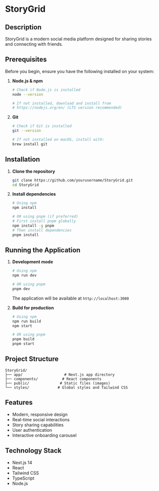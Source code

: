 # StoryGrid

## Description
StoryGrid is a modern social media platform designed for sharing stories and connecting with friends.

## Prerequisites

Before you begin, ensure you have the following installed on your system:

1. **Node.js & npm**
   ```bash
   # Check if Node.js is installed
   node --version

   # If not installed, download and install from
   # https://nodejs.org/en/ (LTS version recommended)
   ```

2. **Git**
   ```bash
   # Check if Git is installed
   git --version

   # If not installed on macOS, install with:
   brew install git
   ```

## Installation

1. **Clone the repository**
   ```bash
   git clone https://github.com/yourusername/StoryGrid.git
   cd StoryGrid
   ```

2. **Install dependencies**
   ```bash
   # Using npm
   npm install

   # OR using pnpm (if preferred)
   # First install pnpm globally
   npm install -g pnpm
   # Then install dependencies
   pnpm install
   ```

## Running the Application

1. **Development mode**
   ```bash
   # Using npm
   npm run dev

   # OR using pnpm
   pnpm dev
   ```
   The application will be available at `http://localhost:3000`

2. **Build for production**
   ```bash
   # Using npm
   npm run build
   npm start

   # OR using pnpm
   pnpm build
   pnpm start
   ```

## Project Structure

```
StoryGrid/
├── app/                   # Next.js app directory
├── components/           # React components
├── public/              # Static files (images)
└── styles/             # Global styles and Tailwind CSS
```

## Features
- Modern, responsive design
- Real-time social interactions
- Story sharing capabilities
- User authentication
- Interactive onboarding carousel

## Technology Stack
- Next.js 14
- React
- Tailwind CSS
- TypeScript
- Node.js
